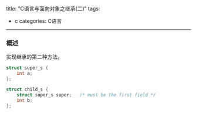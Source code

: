 title: "C语言与面向对象之继承(二)"
tags: 
- c
categories: C语言
---

### 概述
实现继承的第二种方法。

<!-- more -->

``` c
struct super_s {
    int a;
};

struct child_s {
    struct super_s super;   /* must be the first field */
    int b;
};
```

